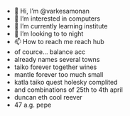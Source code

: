 - 👋 Hi, I’m @varkesamonan
- 👀 I’m interested in computers
- 🌱 I’m currently learning institute
- 💞️ I’m looking to to night
- 📫 How to reach me reach hub
- of cource... balance acc
- already names several towns 
- taiko forever together wines
- mantle forever too much small
- katla taiko quest holesky complited
- and combinations of 25th to 4th april
- duncan eth cool reever
- 47 a.g. pepe
